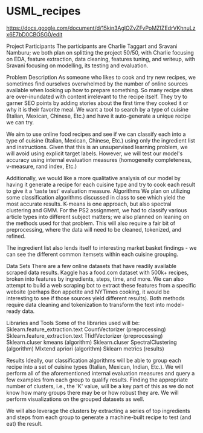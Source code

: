 # USML_recipes


https://docs.google.com/document/d/15kin3AglOZvZFvPoMZIZEdrVKhnuLzx6E7bD0CBOSG0/edit


Project Participants
The participants are Charlie Taggart and Sravani Namburu; we both plan on splitting the project 50/50, with Charlie focusing on EDA, feature extraction, data cleaning, features tuning, and writeup, with Sravani focusing on modelling, its testing and evaluation. 

Problem Description
As someone who likes to cook and try new recipes, we sometimes find ourselves overwhelmed by the number of online sources available when looking up how to prepare something. So many recipe sites are over-inundated with content irrelevant to the recipe itself. They try to garner SEO points by adding stories about the first time they cooked it or why it is their favorite meal. We want a tool to search by a type of cuisine (Italian, Mexican, Chinese, Etc.) and have it auto-generate a unique recipe we can try.  

We aim to use online food recipes and see if we can classify each into a type of cuisine (Italian, Mexican, Chinese, Etc.) using only the ingredient list and instructions. Given that this is an unsupervised learning problem, we will avoid using explicit target labels. However, we will test our model's accuracy using internal evaluation measures (homogeneity completeness, v-measure, rand index, Etc.) 

Additionally, we would like a more qualitative analysis of our model by having it generate a recipe for each cuisine type and try to cook each result to give it a 'taste test' evaluation measure.
Algorithms
We plan on utilizing some classification algorithms discussed in class to see which yield the most accurate results. K-means is one approach, but also spectral clustering and GMM. For the PS2 assignment, we had to classify various article types into different subject matters; we also planned on leaning on the methods used for that problem. This will also require a fair bit of preprocessing, where the data will need to be cleaned, tokenized, and refined. 

The ingredient list also lends itself to interesting market basket findings - we can see the different common itemsets within each cuisine grouping.

Data Sets
There are a few online datasets that have readily available scraped data results. Kaggle has a food.com dataset with 500k+ recipes, broken into features by ingredients, steps, time, and more. We can also attempt to build a web scraping bot to extract these features from a specific website (perhaps Bon appetite and NYTimes cooking, it would be interesting to see if those sources yield different results). Both methods require data cleaning and tokenization to transform the text into model-ready data.

Libraries and Tools
Some of the libraries used will be:
Sklearn.feature_extraction.text CountVectorizer (preprocessing)
Sklearn.feature_extraction.text TfidfVectorizer (preprocessing)
Sklearn.cluser kmeans (algorithm) 
Sklearn.cluser SpectralClustering (algorithm) 
Mlxtend apriori (algorithm)
Sklearn metrics (results)

Results
Ideally, our classification algorithms will be able to group each recipe into a set of cuisine types (Italian, Mexican, Indian, Etc.). We will perform all of the aforementioned internal evaluation measures and query a few examples from each group to qualify results. Finding the appropriate number of clusters, i.e., the 'K' value, will be a key part of this as we do not know how many groups there may be or how robust they are. We will perform visualizations on the grouped datasets as well.

We will also leverage the clusters by extracting a series of top ingredients and steps from each group to generate a machine-built recipe to test (and eat) the result.

